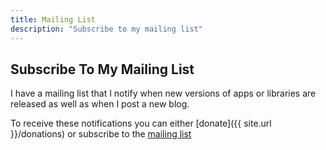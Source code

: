 ```yaml
---
title: Mailing List
description: "Subscribe to my mailing list"
---
```


## Subscribe To My Mailing List

I have a mailing list that I notify when new versions of apps or libraries are released as well as when I post a new blog.

To receive these notifications you can either [donate]({{ site.url }}/donations) or subscribe to the [mailing list](https://cdn.forms-content.sg-form.com/e1e9d66b-283c-11ed-82ef-eee2188e6867)
